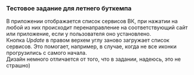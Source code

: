 ### Тестовое задание для летнего буткемпа
В приложении отображается список сервисов ВК, при нажатии на любой из них происходит перенаправление на соответствующий сайт или приложение, если у пользователя оно установлено.  
Кнопка *Update* в правом верхем углу заново загружает список сервисов. Это помогает, например, в случае, когда не все иконки прогрузились с самого начала.  
Дизайн немного отличается от того, что в задании, надеюсь, это не страшно)
